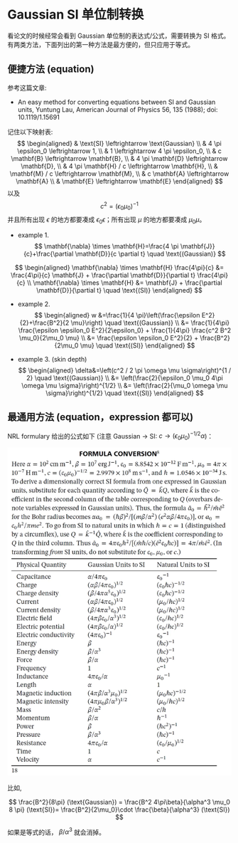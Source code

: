# Gaussian SI 单位制转换

看论文的时候经常会看到 Gaussian 单位制的表达式/公式，需要转换为 SI 格式。有两类方法，下面列出的第一种方法是最方便的，但只应用于等式。

## 便捷方法 (equation)

参考这篇文章:

* An easy method for converting equations between SI and Gaussian units, Yuntung Lau, American Journal of Physics 56, 135 (1988); doi: 10.1119/1.15691

记住以下映射表:
$$
\begin{aligned}
& \text{SI} \leftrightarrow \text{Gaussian} \\
& 4 \pi \epsilon_0 \leftrightarrow 1, \\
& 1 \leftrightarrow 4 \pi \epsilon_0, \\
& c \mathbf{B} \leftrightarrow \mathbf{B}, \\
& 4 \pi \mathbf{D} \leftrightarrow \mathbf{D}, \\
& 4 \pi \mathbf{H} / c \leftrightarrow \mathbf{H}, \\
& \mathbf{M} / c \leftrightarrow \mathbf{M}, \\
& c \mathbf{A} \leftrightarrow  \mathbf{A} \\
& \mathbf{E} \leftrightarrow \mathbf{E}
\end{aligned}
$$
以及
$$
c^2=\left(\epsilon_0 \mu_0\right)^{-1}
$$
并且所有出现 $\epsilon$ 的地方都要凑成 $\epsilon_0 \epsilon$；所有出现 $\mu$ 的地方都要凑成 $\mu_0 \mu$。


* example 1.
$$
\mathbf{\nabla} \times \mathbf{H}=\frac{4 \pi \mathbf{J}}{c}+\frac{\partial \mathbf{D}}{c \partial t} \quad \text{(Gaussian)}
$$

$$
\begin{aligned}
\mathbf{\nabla} \times \mathbf{H} \frac{4\pi}{c} &= \frac{4\pi}{c} \mathbf{J} + \frac{\partial \mathbf{D}}{\partial t} \frac{4\pi}{c} \\
\mathbf{\nabla} \times \mathbf{H} &= \mathbf{J} + \frac{\partial \mathbf{D}}{\partial t}  \quad \text{(SI)}
\end{aligned}
$$

* example 2.
$$
\begin{aligned}
w &=\frac{1}{4 \pi}\left(\frac{\epsilon E^2}{2}+\frac{B^2}{2 \mu}\right) \quad \text{(Gaussian)} \\
&= \frac{1}{4\pi} \frac{\epsilon \epsilon_0 E^2}{2\epsilon_0} + \frac{1}{4\pi} \frac{c^2 B^2 \mu_0}{2\mu_0 \mu} \\
&= \frac{\epsilon \epsilon_0 E^2}{2} + \frac{B^2}{2\mu_0 \mu} \quad \text{(SI)}
\end{aligned}
$$


* example 3. (skin depth)
$$
\begin{aligned}
\delta&=\left(c^2 / 2 \pi \omega \mu \sigma\right)^{1 / 2} \quad \text{(Gaussian)} \\
&= \left(\frac{2}{\epsilon_0 \mu_0 4\pi \omega \mu \sigma}\right)^{1/2} \\
&= \left(\frac{2}{\mu_0 \omega \mu \sigma}\right)^{1/2} \quad \text{(SI)}
\end{aligned}
$$


## 最通用方法 (equation，expression 都可以)



NRL formulary 给出的公式如下 (注意 Gaussian $\rightarrow$ SI: $c \rightarrow (\epsilon_0\mu_0)^{-1/2}\alpha$)：

![输入图片说明](https://github.com/ymma98/picx-images-hosting/raw/master/20241021/image.6m3w9oju91.webp)

比如,
 
$$
\frac{B^2}{8\pi} (\text{Gaussian}) = \frac{B^2 4\pi\beta}{\alpha^3 \mu_0 8 \pi} (\text{SI})= \frac{B^2}{2\mu_0}\cdot \frac{\beta}{\alpha^3} (\text{SI})
$$

如果是等式的话， $\beta/\alpha^3$ 就会消掉。

<!--stackedit_data:
eyJoaXN0b3J5IjpbLTE3MzUzMzY4MjgsNTUwMzg0NzI2LC01MD
M4MDAyOTgsLTIwOTkwODEwMTcsLTEwNTM4MjEwMTQsNjc3NDAz
ODYsMjAzMzg4NzI4NiwxNjU3ODA2MTE3LDE2ODI3NzU4OTEsMj
ExMzkyMDg2OF19
-->